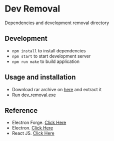 # Dev Removal
Dependencies and development removal directory

## Development
- ``npm install`` to install dependencies
- ``npm start`` to start development server
- ``npm run make`` to build application

## Usage and installation
- Download rar archive on [here](https://drive.google.com/drive/folders/1THXiKYOGsr5eOxUUjAH-TpVFpQ0AYGGR?usp=sharing) and extract it
- Run dev_removal.exe

## Reference
- Electron Forge. [Click Here](https://www.electronforge.io/)
- Electron. [Click Here](https://www.electronjs.org/)
- React JS. [Click Here](https://react.dev/)
